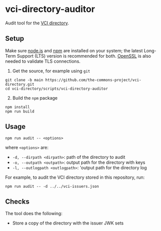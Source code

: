 # vci-directory-auditor

Audit tool for the [VCI directory](https://github.com/the-commons-project/vci-directory/).

## Setup

Make sure [node.js](https://nodejs.org/) and [npm](https://docs.npmjs.com/downloading-and-installing-node-js-and-npm) are installed on your system; the latest Long-Term Support (LTS) version is recommended for both. [OpenSSL](https://www.openssl.org/) is also needed to validate TLS connections.

1. Get the source, for example using `git`
```
git clone -b main https://github.com/the-commons-project/vci-directory.git
cd vci-directory/scripts/vci-directory-auditor
```

2. Build the `npm` package
```
npm install
npm run build
```

## Usage

```
npm run audit -- <options>
```
where `<options>` are:
- `-d, --dirpath <dirpath>`: path of the directory to audit
- `-o, --outpath <outpath>`: output path for the directory with keys
- `-l, --outlogpath <outlogpath>`: 'output path for the directory log

For example, to audit the VCI directory stored in this repository, run:
```
npm run audit -- -d ../../vci-issuers.json
```

## Checks

The tool does the following:
 - Store a copy of the directory with the issuer JWK sets
